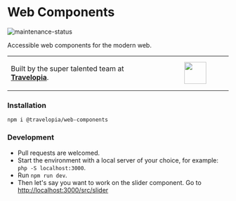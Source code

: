 # Web Components

![maintenance-status](https://img.shields.io/badge/maintenance-actively--developed-brightgreen.svg)

Accessible web components for the modern web.

<table width="100%">
	<tr>
		<td align="left" width="70%">
        	<p>Built by the super talented team at <strong><a href="https://www.travelopia.com/work-with-us/">Travelopia</a></strong>.</p>
		</td>
		<td align="center" width="30%">
			<img src="https://www.travelopia.com/wp-content/themes/travelopia/assets/svg/logo-travelopia-circle.svg" width="50" />
		</td>
	</tr>
</table>

### Installation

`npm i @travelopia/web-components`

### Development

* Pull requests are welcomed.
* Start the environment with a local server of your choice, for example: `php -S localhost:3000`.
* Run `npm run dev`.
* Then let's say you want to work on the slider component. Go to [http://localhost:3000/src/slider](http://localhost:3000/src/slider)
